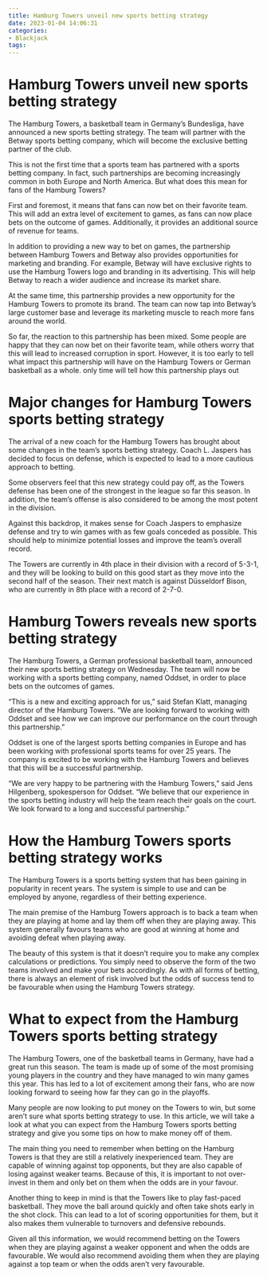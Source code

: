 ```yaml
---
title: Hamburg Towers unveil new sports betting strategy
date: 2023-01-04 14:06:31
categories:
- Blackjack
tags:
---
```



#  Hamburg Towers unveil new sports betting strategy

The Hamburg Towers, a basketball team in Germany’s Bundesliga, have announced a new sports betting strategy. The team will partner with the Betway sports betting company, which will become the exclusive betting partner of the club.

This is not the first time that a sports team has partnered with a sports betting company. In fact, such partnerships are becoming increasingly common in both Europe and North America. But what does this mean for fans of the Hamburg Towers?

First and foremost, it means that fans can now bet on their favorite team. This will add an extra level of excitement to games, as fans can now place bets on the outcome of games. Additionally, it provides an additional source of revenue for teams.

In addition to providing a new way to bet on games, the partnership between Hamburg Towers and Betway also provides opportunities for marketing and branding. For example, Betway will have exclusive rights to use the Hamburg Towers logo and branding in its advertising. This will help Betway to reach a wider audience and increase its market share.

At the same time, this partnership provides a new opportunity for the Hamburg Towers to promote its brand. The team can now tap into Betway’s large customer base and leverage its marketing muscle to reach more fans around the world.

So far, the reaction to this partnership has been mixed. Some people are happy that they can now bet on their favorite team, while others worry that this will lead to increased corruption in sport. However, it is too early to tell what impact this partnership will have on the Hamburg Towers or German basketball as a whole. only time will tell how this partnership plays out

#  Major changes for Hamburg Towers sports betting strategy

The arrival of a new coach for the Hamburg Towers has brought about some changes in the team’s sports betting strategy. Coach L. Jaspers has decided to focus on defense, which is expected to lead to a more cautious approach to betting.

Some observers feel that this new strategy could pay off, as the Towers defense has been one of the strongest in the league so far this season. In addition, the team’s offense is also considered to be among the most potent in the division.

Against this backdrop, it makes sense for Coach Jaspers to emphasize defense and try to win games with as few goals conceded as possible. This should help to minimize potential losses and improve the team’s overall record.

The Towers are currently in 4th place in their division with a record of 5-3-1, and they will be looking to build on this good start as they move into the second half of the season. Their next match is against Düsseldorf Bison, who are currently in 8th place with a record of 2-7-0.

#  Hamburg Towers reveals new sports betting strategy

The Hamburg Towers, a German professional basketball team, announced their new sports betting strategy on Wednesday. The team will now be working with a sports betting company, named Oddset, in order to place bets on the outcomes of games.

“This is a new and exciting approach for us,” said Stefan Klatt, managing director of the Hamburg Towers. “We are looking forward to working with Oddset and see how we can improve our performance on the court through this partnership.”

Oddset is one of the largest sports betting companies in Europe and has been working with professional sports teams for over 25 years. The company is excited to be working with the Hamburg Towers and believes that this will be a successful partnership.

“We are very happy to be partnering with the Hamburg Towers,” said Jens Hilgenberg, spokesperson for Oddset. “We believe that our experience in the sports betting industry will help the team reach their goals on the court. We look forward to a long and successful partnership.”

#  How the Hamburg Towers sports betting strategy works

The Hamburg Towers is a sports betting system that has been gaining in popularity in recent years. The system is simple to use and can be employed by anyone, regardless of their betting experience.

The main premise of the Hamburg Towers approach is to back a team when they are playing at home and lay them off when they are playing away. This system generally favours teams who are good at winning at home and avoiding defeat when playing away.

The beauty of this system is that it doesn’t require you to make any complex calculations or predictions. You simply need to observe the form of the two teams involved and make your bets accordingly. As with all forms of betting, there is always an element of risk involved but the odds of success tend to be favourable when using the Hamburg Towers strategy.

#  What to expect from the Hamburg Towers sports betting strategy

The Hamburg Towers, one of the basketball teams in Germany, have had a great run this season. The team is made up of some of the most promising young players in the country and they have managed to win many games this year. This has led to a lot of excitement among their fans, who are now looking forward to seeing how far they can go in the playoffs.

Many people are now looking to put money on the Towers to win, but some aren’t sure what sports betting strategy to use. In this article, we will take a look at what you can expect from the Hamburg Towers sports betting strategy and give you some tips on how to make money off of them.

The main thing you need to remember when betting on the Hamburg Towers is that they are still a relatively inexperienced team. They are capable of winning against top opponents, but they are also capable of losing against weaker teams. Because of this, it is important to not over-invest in them and only bet on them when the odds are in your favour.

Another thing to keep in mind is that the Towers like to play fast-paced basketball. They move the ball around quickly and often take shots early in the shot clock. This can lead to a lot of scoring opportunities for them, but it also makes them vulnerable to turnovers and defensive rebounds.

Given all this information, we would recommend betting on the Towers when they are playing against a weaker opponent and when the odds are favourable. We would also recommend avoiding them when they are playing against a top team or when the odds aren’t very favourable.